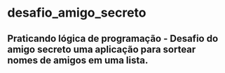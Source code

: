 # desafio_amigo_secreto
## Praticando lógica de programação - Desafio do amigo secreto uma aplicação para sortear nomes de amigos em uma lista.
